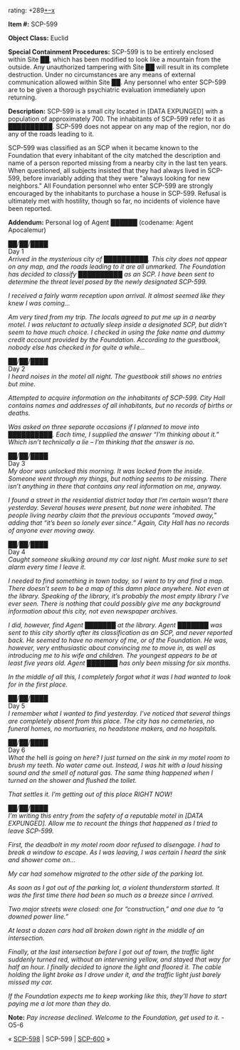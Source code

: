 rating: +289[+](javascript:; "I like it")[–](javascript:; "I don't like it")[x](javascript:; "Cancel my vote")

**Item #:** SCP-599

**Object Class:** Euclid

**Special Containment Procedures:** SCP-599 is to be entirely enclosed within Site ██, which has been modified to look like a mountain from the outside. Any unauthorized tampering with Site ██ will result in its complete destruction. Under no circumstances are any means of external communication allowed within Site ██. Any personnel who enter SCP-599 are to be given a thorough psychiatric evaluation immediately upon returning.

**Description:** SCP-599 is a small city located in \[DATA EXPUNGED\] with a population of approximately 700. The inhabitants of SCP-599 refer to it as ██████████. SCP-599 does not appear on any map of the region, nor do any of the roads leading to it.

SCP-599 was classified as an SCP when it became known to the Foundation that every inhabitant of the city matched the description and name of a person reported missing from a nearby city in the last ten years. When questioned, all subjects insisted that they had always lived in SCP-599, before invariably adding that they were "always looking for new neighbors." All Foundation personnel who enter SCP-599 are strongly encouraged by the inhabitants to purchase a house in SCP-599. Refusal is ultimately met with hostility, though so far, no incidents of violence have been reported.

**Addendum:** Personal log of Agent ██████ (codename: Agent Apocalemur)

██/██/████  
Day 1  
_Arrived in the mysterious city of ██████████. This city does not appear on any map, and the roads leading to it are all unmarked. The Foundation has decided to classify ██████████ as an SCP. I have been sent to determine the threat level posed by the newly designated SCP-599._

_I received a fairly warm reception upon arrival. It almost seemed like they knew I was coming…_

_Am very tired from my trip. The locals agreed to put me up in a nearby motel. I was reluctant to actually sleep inside a designated SCP, but didn’t seem to have much choice. I checked in using the fake name and dummy credit account provided by the Foundation. According to the guestbook, nobody else has checked in for quite a while…_

██/██/████  
Day 2  
_I heard noises in the motel all night. The guestbook still shows no entries but mine._

_Attempted to acquire information on the inhabitants of SCP-599. City Hall contains names and addresses of all inhabitants, but no records of births or deaths._

_Was asked on three separate occasions if I planned to move into ██████████. Each time, I supplied the answer “I’m thinking about it.” Which isn’t technically a lie – I’m thinking that the answer is no._

██/██/████  
Day 3  
_My door was unlocked this morning. It was locked from the inside. Someone went through my things, but nothing seems to be missing. There isn’t anything in there that contains any real information on me, anyway._

_I found a street in the residential district today that I’m certain wasn’t there yesterday. Several houses were present, but none were inhabited. The people living nearby claim that the previous occupants “moved away,” adding that “it’s been so lonely ever since.” Again, City Hall has no records of anyone ever moving away._

██/██/████  
Day 4  
_Caught someone skulking around my car last night. Must make sure to set alarm every time I leave it._

_I needed to find something in town today, so I went to try and find a map. There doesn’t seem to be a map of this damn place anywhere. Not even at the library. Speaking of the library, it’s probably the most empty library I’ve ever seen. There is nothing that could possibly give me any background information about this city, not even newspaper archives._

_I did, however, find Agent ███████ at the library. Agent ███████ was sent to this city shortly after its classification as an SCP, and never reported back. He seemed to have no memory of me, or of the Foundation. He was, however, very enthusiastic about convincing me to move in, as well as introducing me to his wife and children. The youngest appears to be at least five years old. Agent ███████ has only been missing for six months._

_In the middle of all this, I completely forgot what it was I had wanted to look for in the first place._

██/██/████  
Day 5  
_I remember what I wanted to find yesterday. I’ve noticed that several things are completely absent from this place. The city has no cemeteries, no funeral homes, no mortuaries, no headstone makers, and no hospitals._

██/██/████  
Day 6  
_What the_ hell _is going on here? I just turned on the sink in my motel room to brush my teeth. No water came out. Instead, I was hit with a loud hissing sound and the smell of natural gas. The same thing happened when I turned on the shower and flushed the toilet._

_That settles it. I’m getting out of this place RIGHT NOW!_

██/██/████  
_I’m writing this entry from the safety of a reputable motel in \[DATA EXPUNGED\]. Allow me to recount the things that happened as I tried to leave SCP-599._

_First, the deadbolt in my motel room door refused to disengage. I had to break a window to escape. As I was leaving, I was certain I heard the sink and shower come on…_

_My car had somehow migrated to the other side of the parking lot._

_As soon as I got out of the parking lot, a violent thunderstorm started. It was the first time there had been so much as a breeze since I arrived._

_Two major streets were closed: one for “construction,” and one due to “a downed power line.”_

_At least a dozen cars had all broken down right in the middle of an intersection._

_Finally, at the last intersection before I got out of town, the traffic light suddenly turned red, without an intervening yellow, and stayed that way for half an hour. I finally decided to ignore the light and floored it. The cable holding the light broke as I drove under it, and the traffic light just barely missed my car._

_If the Foundation expects me to keep working like this, they’ll have to start paying me a lot more than they do._

**Note:** _Pay increase declined. Welcome to the Foundation, get used to it._ -O5-6

« [SCP-598](/scp-598) | SCP-599 | [SCP-600](/scp-600) »